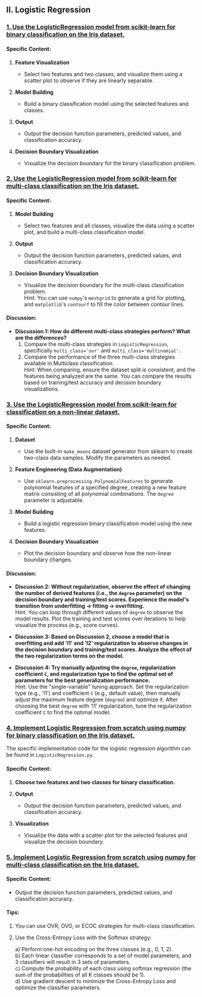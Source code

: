 ## II. Logistic Regression

### [1. Use the LogisticRegression model from scikit-learn for binary classification on the Iris dataset.](ML2_1.ipynb)

#### Specific Content:

1. **Feature Visualization**  
   - Select two features and two classes, and visualize them using a scatter plot to observe if they are linearly separable.

2. **Model Building**  
   - Build a binary classification model using the selected features and classes.

3. **Output**  
   - Output the decision function parameters, predicted values, and classification accuracy.

4. **Decision Boundary Visualization**  
   - Visualize the decision boundary for the binary classification problem.

### [2. Use the LogisticRegression model from scikit-learn for multi-class classification on the Iris dataset.](ML2_2.ipynb)

#### Specific Content:

1. **Model Building**  
   - Select two features and all classes, visualize the data using a scatter plot, and build a multi-class classification model.

2. **Output**  
   - Output the decision function parameters, predicted values, and classification accuracy.

3. **Decision Boundary Visualization**  
   - Visualize the decision boundary for the multi-class classification problem.  
   Hint: You can use `numpy`'s `meshgrid` to generate a grid for plotting, and `matplotlib`'s `contourf` to fill the color between contour lines.

#### Discussion:

- **Discussion 1: How do different multi-class strategies perform? What are the differences?**  
   1. Compare the multi-class strategies in `LogisticRegression`, specifically `multi_class='ovr'` and `multi_class='multinomial'`.  
   2. Compare the performance of the three multi-class strategies available in Multiclass classification.  
   Hint: When comparing, ensure the dataset split is consistent, and the features being analyzed are the same. You can compare the results based on training/test accuracy and decision boundary visualizations.

### [3. Use the LogisticRegression model from scikit-learn for classification on a non-linear dataset.](ML2_3.ipynb)

#### Specific Content:

1. **Dataset**  
   - Use the built-in `make_moons` dataset generator from sklearn to create two-class data samples. Modify the parameters as needed.

2. **Feature Engineering (Data Augmentation)**  
   - Use `sklearn.preprocessing.PolynomialFeatures` to generate polynomial features of a specified degree, creating a new feature matrix consisting of all polynomial combinations. The `degree` parameter is adjustable.

3. **Model Building**  
   - Build a logistic regression binary classification model using the new features.

4. **Decision Boundary Visualization**  
   - Plot the decision boundary and observe how the non-linear boundary changes.

#### Discussion:

- **Discussion 2: Without regularization, observe the effect of changing the number of derived features (i.e., the `degree` parameter) on the decision boundary and training/test scores. Experience the model's transition from underfitting -> fitting -> overfitting.**  
   Hint: You can loop through different values of `degree` to observe the model results. Plot the training and test scores over iterations to help visualize the process (e.g., score curves).

- **Discussion 3: Based on Discussion 2, choose a model that is overfitting and add 'l1' and 'l2' regularization to observe changes in the decision boundary and training/test scores. Analyze the effect of the two regularization terms on the model.**

- **Discussion 4: Try manually adjusting the `degree`, regularization coefficient `C`, and regularization type to find the optimal set of parameters for the best generalization performance.**  
   Hint: Use the "single-variable" tuning approach. Set the regularization type (e.g., 'l1') and coefficient `C` (e.g., default value), then manually adjust the maximum feature degree (`degree`) and optimize it. After choosing the best `degree` with 'l1' regularization, tune the regularization coefficient `C` to find the optimal model.

### [4. Implement Logistic Regression from scratch using numpy for binary classification on the Iris dataset.](ML2_4.ipynb)

The specific implementation code for the logistic regression algorithm can be found in `LogisticRegression.py`.

#### Specific Content:

1. **Choose two features and two classes for binary classification.**

2. **Output**  
   - Output the decision function parameters, predicted values, and classification accuracy.

3. **Visualization**  
   - Visualize the data with a scatter plot for the selected features and visualize the decision boundary.

### [5. Implement Logistic Regression from scratch using numpy for multi-class classification on the Iris dataset.](ML2_5.ipynb)

#### Specific Content:

- Output the decision function parameters, predicted values, and classification accuracy.

#### Tips:

1. You can use OVR, OVO, or ECOC strategies for multi-class classification.
2. Use the Cross-Entropy Loss with the Softmax strategy:

   a) Perform one-hot encoding on the three classes (e.g., 0, 1, 2).  
   b) Each linear classifier corresponds to a set of model parameters, and 3 classifiers will result in 3 sets of parameters.  
   c) Compute the probability of each class using softmax regression (the sum of the probabilities of all K classes should be 1).  
   d) Use gradient descent to minimize the Cross-Entropy Loss and optimize the classifier parameters.
